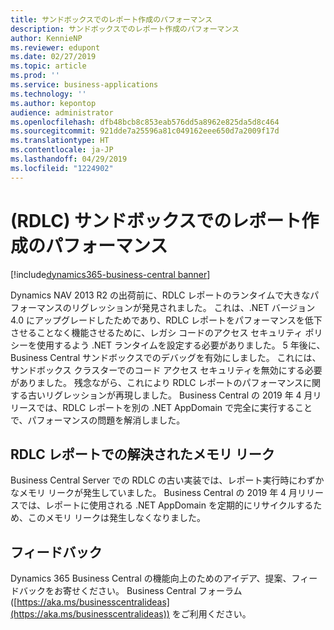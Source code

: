 ```yaml
---
title: サンドボックスでのレポート作成のパフォーマンス
description: サンドボックスでのレポート作成のパフォーマンス
author: KennieNP
ms.reviewer: edupont
ms.date: 02/27/2019
ms.topic: article
ms.prod: ''
ms.service: business-applications
ms.technology: ''
ms.author: kepontop
audience: administrator
ms.openlocfilehash: dfb48bcb8c853eab576dd5a8962e825da5d8c464
ms.sourcegitcommit: 921dde7a25596a81c049162eee650d7a2009f17d
ms.translationtype: HT
ms.contentlocale: ja-JP
ms.lasthandoff: 04/29/2019
ms.locfileid: "1224902"
---
```

# <a name="rdlc-reporting-performance-on-sandboxes"></a>(RDLC) サンドボックスでのレポート作成のパフォーマンス

[!include[dynamics365-business-central banner](../includes/dynamics365-business-central.md)]

Dynamics NAV 2013 R2 の出荷前に、RDLC レポートのランタイムで大きなパフォーマンスのリグレッションが発見されました。 これは、.NET バージョン 4.0 にアップグレードしたためであり、RDLC レポートをパフォーマンスを低下させることなく機能させるために、レガシ コードのアクセス セキュリティ ポリシーを使用するよう .NET ランタイムを設定する必要がありました。 5 年後に、Business Central サンドボックスでのデバッグを有効にしました。 これには、サンドボックス クラスターでのコード アクセス セキュリティを無効にする必要がありました。 残念ながら、これにより RDLC レポートのパフォーマンスに関する古いリグレッションが再現しました。 Business Central の 2019 年 4 月リリースでは、RDLC レポートを別の .NET AppDomain で完全に実行することで、パフォーマンスの問題を解消しました。

## <a name="solved-memory-leak-in-rdlc-reporting"></a>RDLC レポートでの解決されたメモリ リーク

Business Central Server での RDLC の古い実装では、レポート実行時にわずかなメモリ リークが発生していました。 Business Central の 2019 年 4 月リリースでは、レポートに使用される .NET AppDomain を定期的にリサイクルするため、このメモリ リークは発生しなくなりました。

## <a name="tell-us-what-you-think"></a>フィードバック
Dynamics 365 Business Central の機能向上のためのアイデア、提案、フィードバックをお寄せください。 Business Central フォーラム ([https://aka.ms/businesscentralideas](https://aka.ms/businesscentralideas)) をご利用ください。
